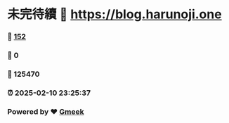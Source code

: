 # 未完待續 :link: https://blog.harunoji.one 
### :page_facing_up: [152](https://blog.harunoji.one/tag.html) 
### :speech_balloon: 0 
### :hibiscus: 125470 
### :alarm_clock: 2025-02-10 23:25:37 
### Powered by :heart: [Gmeek](https://github.com/Meekdai/Gmeek)
